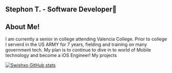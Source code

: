 ## Stephon T. - Software Developer👋

## About Me!
I am currently a senior in college attending Valencia College. Prior to college I serverd in the US ARMY for 7 years, fielding and training on many government tech. My plan is to continue to dive in to world of Mobile technology and become a iOS Engineer! My projects 

[![Swishxo GitHub stats](https://github-readme-stats.vercel.app/api?username=swishxo&show_icons=true&theme=transparent)](https://github.com/Swishxo/github-readme-stats)
<!--
**Swishxo/Swishxo** is a ✨ _special_ ✨ repository because its `README.md` (this file) appears on your GitHub profile.

Here are some ideas to get you started:

- 🔭 I’m currently working on A.I
- 🌱 I’m currently learning Swift
- 👯 I’m looking to collaborate on iOS Development
- 🤔 I’m looking for help with ... 
- 💬 Ask me about ...
- 📫 How to reach me: ...
- 😄 Pronouns: ...
- ⚡ Fun fact: ...
-->
